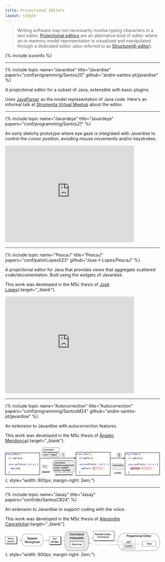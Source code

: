 ```yaml
---
title: Projectional Editors
layout: single
---
```


> Writing software may not necessarily involve typing characters in a text editor. [Projectional editors](https://martinfowler.com/bliki/ProjectionalEditing.html) are an alternative kind of editor where an in-memory model representation is visualized and manipulated through a dedicated editor (also referred to as [Structure(d) editor](https://en.wikipedia.org/wiki/Structure_editor)).

{% include iconinfo %}

***

{% include topic name="Javardise" title="Javardise" papers="conf/programming/Santos20" github="andre-santos-pt/javardise" %}

A projectional editor for a subset of Java, extensible with basic plugins. 

Uses [JavaParser](https://javaparser.org) as the model representation of Java code. Here's an informal talk at [Strumenta Virtual Meetup](https://www.youtube.com/watch?v=YAtE3qC6C5w) about the editor.

***

{% include topic name="Javardeye" title="Javardeye" papers="conf/programming/Santos21" %}

An early sketchy prototype where eye gaze is integrated with Javardise to control the cursor position, avoiding mouse movements and/or keystrokes.

<iframe width="420" height="315" src="https://www.youtube.com/embed/o0qS2GJ85xk?si=KA2dfVUvA-TJAPVt" frameborder="0" allowfullscreen></iframe>

***

{% include topic name="PescaJ" title="PescaJ" papers="conf/paint/LopesS23" github="Jose-f-Lopes/PescaJ" %}

A projectional editor for Java that provides views that aggregate scattered code/documentation. Built using the widgets of Javardise.

This work was developed in the MSc thesis of [José Lopes](https://www.linkedin.com/in/jose-fau-lopes/){:target="_blank"}.

<iframe width="420" height="315" src="https://www.youtube.com/embed/YLuqTLYFgqw?si=h9xUqczgpYj9owWP" frameborder="0" allowfullscreen></iframe>

***


{% include topic name="Autocorrection" title="Autocorrection" papers="conf/programming/SantosM24" github="andre-santos-pt/javardise" %}

An extension to Javardise with autocorrection features.

This work was developed in the MSc thesis of [Ângelo Mendonça](https://www.linkedin.com/in/ângelo-miguel-de-lima-mendonça-1b657b1b9/){:target="_blank"}.

![Autocorrection](images/autocorrection.png){: style="width: 600px; margin-right: 2em;"}

***


{% include topic name="Jasay" title="Jasay" papers="conf/ide/SantosCB24" %}

An extension to Javardise to support coding with the voice.

This work was developed in the MSc thesis of [Alexandre Cancelinha](https://www.linkedin.com/in/alexandre-cancelinha-9849081a3/){:target="_blank"}.

![Jasay](images/jasay.png){: style="width: 600px; margin-right: 2em;"}